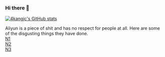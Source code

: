 ### Hi there 👋
[![4kangjc's GitHub stats](https://github-readme-stats.vercel.app/api?username=4kangjc&show_icons=true&theme=radical)](https://github.com/4kangjc/4kangjc)

Aliyun is a piece of shit and has no respect for people at all. Here are some of the disgusting things they have done.  
[N1](https://www.nowcoder.com/discuss/857696)  
[N2](https://www.nowcoder.com/feed/main/detail/94bfdf8cfa05467e98d143ff36ecacad)  
[N3](https://www.nowcoder.com/discuss/1047155)  

<!--
**4kangjc/4kangjc** is a ✨ _special_ ✨ repository because its `README.md` (this file) appears on your GitHub profile.

Here are some ideas to get you started:

- 🔭 I’m currently working on ...
- 🌱 I’m currently learning ...
- 👯 I’m looking to collaborate on ...
- 🤔 I’m looking for help with ...
- 💬 Ask me about ...
- 📫 How to reach me: ...
- 😄 Pronouns: ...
- ⚡ Fun fact: ...
-->
